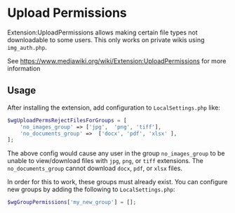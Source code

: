 # Upload Permissions

Extension:UploadPermissions allows making certain file types not downloadable to some users. This only works on private wikis using `img_auth.php`.

See https://www.mediawiki.org/wiki/Extension:UploadPermissions for more information

## Usage

After installing the extension, add configuration to `LocalSettings.php` like:

```php
$wgUploadPermsRejectFilesForGroups = [
    'no_images_group' => ['jpg',  'png', 'tiff'],
    'no_documents_group' =>  ['docx', 'pdf', 'xlsx' ],
];
```

The above config would cause any user in the group `no_images_group` to be unable to view/download files with `jpg`, `png`, or `tiff` extensions. The `no_documents_group` cannot download `docx`, `pdf`, or `xlsx` files.

In order for this to work, these groups must already exist. You can configure new groups by adding the following to `LocalSettings.php`:

```php
$wgGroupPermissions['my_new_group'] = [];
```
